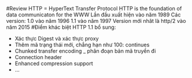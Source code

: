 #Review
HTTP = HyperText Transfer Protocol
HTTP is the foundation of data communicaton for the WWW
Lần đầu xuất hiện vào năm 1989
Các version: 
	1.0 vào năm 1996
	1.1 vào năm 1997
Version mới nhât là http/2 vào năm 2015
#Điểm khác biệt 
HTTP 1.1 bổ sung:
* Xác thực Digest và xác thực proxy
* Thêm mã trạng thái mới, chẳng hạn như 100: continues
* Chunked transfer encoding _ phân đoạn bản mã truyền đi
* Connection header
* Enhanced compression support
* ...





